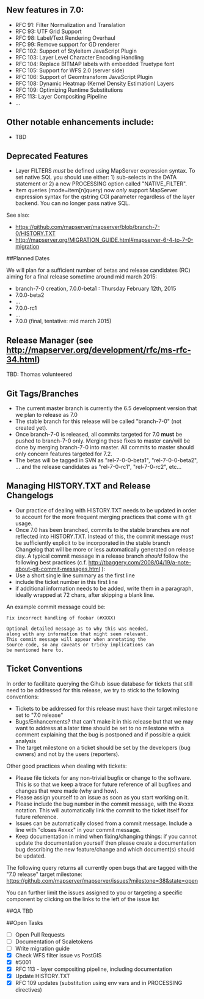 ## New features in 7.0:
* RFC 91: Filter Normalization and Translation
* RFC 93: UTF Grid Support
* RFC 98: Label/Text Rendering Overhaul
* RFC 99: Remove support for GD renderer
* RFC 102: Support of Styleitem JavaScript Plugin
* RFC 103: Layer Level Character Encoding Handling
* RFC 104: Replace BITMAP labels with embedded Truetype font
* RFC 105: Support for WFS 2.0 (server side)
* RFC 106: Support of Geomtransform JavaScript Plugin
* RFC 108: Dynamic Heatmap (Kernel Density Estimation) Layers
* RFC 109: Optimizing Runtime Substitutions
* RFC 113: Layer Compositing Pipeline
* ...

## Other notable enhancements include:
* TBD

## Deprecated Features
* Layer FILTERS *must* be defined using MapServer expression syntax. To set native SQL you should use either: 1) sub-selects in the DATA statement or 2) a new PROCESSING option called "NATIVE_FILTER".
* Item queries (mode=item[n]query) now *only* support MapServer expression syntax for the qstring CGI parameter regardless of the layer backend. You can no longer pass native SQL.

See also:
* https://github.com/mapserver/mapserver/blob/branch-7-0/HISTORY.TXT
* http://mapserver.org/MIGRATION_GUIDE.html#mapserver-6-4-to-7-0-migration
                                                                   
##Planned Dates

We will plan for a sufficient number of betas and release candidates (RC) aiming for a final release sometime around mid march 2015:

* branch-7-0 creation, 7.0.0-beta1 : Thursday February 12th, 2015
* 7.0.0-beta2
* ...
* 7.0.0-rc1
* ...
* 7.0.0 (final, tentative: mid march 2015)

## Release Manager (see http://mapserver.org/development/rfc/ms-rfc-34.html) 
TBD: Thomas volunteered
                                                          
## Git Tags/Branches

* The current master branch is currently the 6.5 development version that we plan to release as 7.0
* The stable branch for this release will be called "branch-7-0" (not created yet).
* Once branch-7-0 is released, all commits targeted for 7.0 **must** be pushed to branch-7-0 only. Merging
these fixes to master can/will be done by merging branch-7-0 into master. All commits to master should only concern features targeted for 7.2.
* The betas will be tagged in SVN as "rel-7-0-0-beta1", "rel-7-0-0-beta2", ... and the release candidates as "rel-7-0-rc1", "rel-7-0-rc2", etc...

## Managing HISTORY.TXT and Release Changelogs

* Our practice of dealing with HISTORY.TXT needs to be updated in order to account for the more frequent merging practices that come with git usage.
* Once 7.0 has been branched, commits to the stable branches are *not* reflected into HISTORY.TXT. Instead of this, the commit message *must* be sufficiently explicit to be incorporated in the stable branch Changelog that will be more or less automatically generated on release day. A typical commit message in a release branch *should* follow the following best practices (c.f. http://tbaggery.com/2008/04/19/a-note-about-git-commit-messages.html ):
 * Use a short single line summary as the first line
 * include the ticket number in this first line
 * if additional information needs to be added, write them in a paragraph, ideally wrapped at 72 chars, after skipping a blank line.

An example commit message could be:
```
Fix incorrect handling of foobar (#XXXX)

Optional detailed message as to why this was needed,
along with any information that might seem relevant.
This commit message will appear when annotating the
source code, so any caveats or tricky implications can
be mentioned here to.
```
 
## Ticket Conventions
In order to facilitate querying the Gihub issue database for tickets that still need to be addressed for this release, we try to stick to the following conventions:

* Tickets to be addressed for this release must have their target milestone set to "7.0 release" 
* Bugs/Enhancements? that can't make it in this release but that we may want to address at a later time should be set to no milestone with a comment explaining that the bug is postponed and if possible a quick analysis
* The target milestone on a ticket should be set by the developers (bug owners) and not by the users (reporters).

Other good practices when dealing with tickets:

* Please file tickets for any non-trivial bugfix or change to the software. This is so that we keep a trace for future reference of all bugfixes and changes that were made (why and how).
* Please assign yourself to an issue as soon as you start working on it.
* Please include the bug number in the commit message, with the #xxxx notation. This will automatically link the commit to the ticket itself for future reference.
* Issues can be automatically closed from a commit message. Include a line with "closes #xxxx" in your commit message.
* Keep documentation in mind when fixing/changing things: if you cannot update the documentation yourself then please create a documentation bug describing the new feature/change and which document(s) should be updated.                                                                            

The following query returns all currently open bugs that are tagged with the "7.0 release" target milestone:
https://github.com/mapserver/mapserver/issues?milestone=38&state=open

You can further limit the issues assigned to you or targeting a specific component by clicking on the links to the left of the issue list
                                                                          
##QA
TBD

##Open Tasks

- [ ] Open Pull Requests
- [ ] Documentation of Scaletokens
- [ ] Write migration guide
- [x] Check WFS filter issue vs PostGIS
- [X] #5001
- [X] RFC 113 - layer compositing pipeline, including documentation
- [X] Update HISTORY.TXT
- [X] RFC 109 updates (substitution using env vars and in PROCESSING directives)